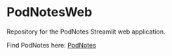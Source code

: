 # PodNotesWeb

Repository for the PodNotes Streamlit web application.

Find PodNotes here: [PodNotes](https://github.com/SLong97/PodNotes)
